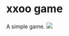 xxoo game
====

A simple game.
![](http://ww3.sinaimg.cn/large/61412e43gw1epqicl1vknj20f30eewev.jpg)
